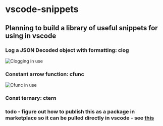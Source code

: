 # vscode-snippets

## Planning to build a library of useful snippets for using in vscode

### Log a JSON Decoded object with formatting: clog

![Clogging in use](https://github.com/phillipbarron/vscode-snippets/blob/master/assets/littleClogging.gif?raw=true)

### Constant arrow function: cfunc

![Cfunc in use](https://github.com/phillipbarron/vscode-snippets/blob/master/assets/cfunc.gif?raw=true)

### Const ternary: ctern

### todo - figure out how to publish this as a package in marketplace so it can be pulled directly in vscode - see [this](https://code.visualstudio.com/api/working-with-extensions/publishing-extension)

